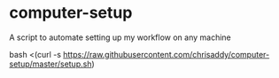 # computer-setup
A script to automate setting up my workflow on any machine

bash <(curl -s https://raw.githubusercontent.com/chrisaddy/computer-setup/master/setup.sh)
